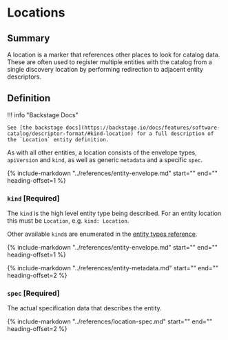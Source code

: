 # Locations

## Summary

A location is a marker that references other places to look for catalog data. These are often used to register multiple entities with the catalog from a single discovery location by performing redirection to adjacent entity descriptors.

## Definition

!!! info "Backstage Docs"

    See [the backstage docs](https://backstage.io/docs/features/software-catalog/descriptor-format/#kind-location) for a full description of the `Location` entity definition.

As with all other entities, a location consists of the envelope types, `apiVersion` and `kind`, as well as generic `metadata` and a specific `spec`.

{%
    include-markdown "../references/entity-envelope.md"
    start="<!--start-api-version-->"
    end="<!--end-api-version-->"
    heading-offset=1
%}

### `kind` [Required]

The `kind` is the high level entity type being described. For an entity location this must be `Location`, e.g. `kind: Location`.

Other available `kind`s are enumerated in the [entity types reference](../references/entity-types.md).

{%
    include-markdown "../references/entity-envelope.md"
    start="<!--start-metadata-->"
    end="<!--end-metadata-->"
    heading-offset=1
%}

{%
    include-markdown "../references/entity-metadata.md"
    start="<!--start-fields-->"
    end="<!--end-fields-->"
    heading-offset=2
%}

### `spec` [Required]

The actual specification data that describes the entity.

{%
    include-markdown "../references/location-spec.md"
    start="<!--start-fields-->"
    end="<!--end-fields-->"
    heading-offset=2
%}
